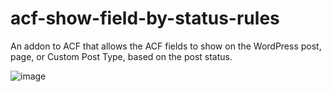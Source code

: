 # acf-show-field-by-status-rules
An addon to ACF that allows the ACF fields to show on the WordPress post, page, or  Custom Post Type, based on the post status.


![image](https://user-images.githubusercontent.com/3359062/165630367-d635343a-0e25-4d5d-abc3-63dc8d961bb0.png)
